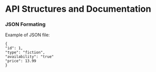 # API Structures and Documentation
### JSON Formating

Example of JSON file: 
```
{
"id": 1,
"type": "fiction",
"availability": "true"
"price": 13.99
}
```
